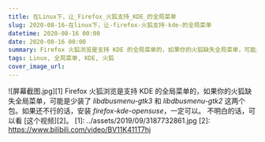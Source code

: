 ```yaml
---
title: 在Linux下，让_Firefox_火狐支持_KDE_的全局菜单
slug: 2020-08-16-在linux下，让-firefox-火狐支持-kde-的全局菜单
datetime: 2020-08-16 00:00
date: 2020-08-16 00:00
summary: Firefox 火狐浏览是支持 KDE 的全局菜单的，如果你的火狐缺失全局菜单，可能是少装了 *li...
tags: Linux, 全局菜单, KDE, 火狐
cover_image_url: 
---
```

![屏幕截图.jpg][1]
Firefox 火狐浏览是支持 KDE 的全局菜单的，如果你的火狐缺失全局菜单，可能是少装了 *libdbusmenu-gtk3* 和 *libdbusmenu-gtk2* 这两个包。如果还不行的话，安装 *firefox-kde-opensuse*，一定可以。
不明白的话，可以看 [这个视频][2]。
  [1]: ../assets/2019/09/3187732861.jpg
  [2]: https://www.bilibili.com/video/BV11K411T7hj